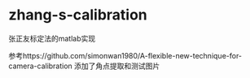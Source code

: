 # zhang-s-calibration
张正友标定法的matlab实现

参考https://github.com/simonwan1980/A-flexible-new-technique-for-camera-calibration
添加了角点提取和测试图片
